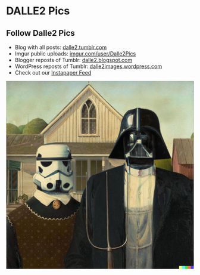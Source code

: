 # DALLE2 Pics

## Follow Dalle2 Pics

- Blog with all posts: [dalle2.tumblr.com](https://dalle2.tumblr.com/)
- Imgur public uploads: [imgur.com/user/Dalle2Pics](https://imgur.com/user/Dalle2Pics)
- Blogger reposts of Tumblr: [dalle2.blogspot.com](https://dalle2.blogspot.com/)
- WordPress reposts of Tumblr: [dalle2images.wordpress.com](https://dalle2images.wordpress.com/)
- Check out our [Instapaper Feed](https://www.instapaper.com/p/dalle2)

![Dalle2 Image Header](FVhGcYOUAAAr60b.jpeg)

<script type='text/javascript' src='https://dalle2.tumblr.com/js'></script>
